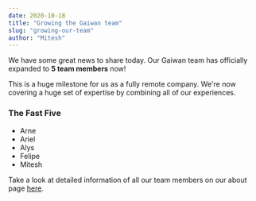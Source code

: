 ```yaml
---
date: 2020-10-18
title: "Growing the Gaiwan team"
slug: "growing-our-team"
author: "Mitesh"
---
```


We have some great news to share today. Our Gaiwan team has officially expanded
to **5 team members** now!

This is a huge milestone for us as a fully remote company. We're now covering 
a huge set of expertise by combining all of our experiences.

### The Fast Five

* Arne
* Ariel
* Alys
* Felipe
* Mitesh

Take a look at detailed information of all our team members on our about page [here](/about/).
